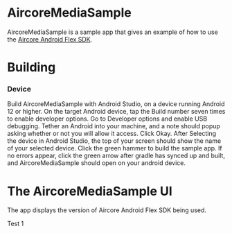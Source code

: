 # AircoreMediaSample
AircoreMediaSample is a sample app that gives an example of how to use the [Aircore Android Flex SDK](https://docs.aircore.io/SDK-download/flex-android-download).

# Building

### Device

Build AircoreMediaSample with Android Studio, on a device running Android 12 or higher.
On the target Android device, tap the Build number seven times to enable developer options.
Go to Developer options and enable USB debugging.
Tether an Android into your machine, and a note should popup asking whether or not you will allow it access. Click Okay.
After Selecting the device in Android Studio, the top of your screen should show the name of your selected device.
Click the green hammer to build the sample app. 
If no errors appear, click the green arrow after gradle has synced up and built, and AircoreMediaSample should open on your android device.

# The AircoreMediaSample UI
The app displays the version of Aircore Android Flex SDK being used.

Test 1